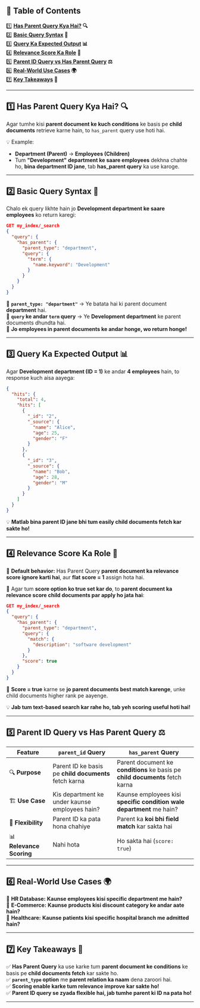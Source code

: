 ## 📜 **Table of Contents**  

1️⃣ **[Has Parent Query Kya Hai?](#1) 🔍**  
2️⃣ **[Basic Query Syntax](#2) 📝**  
3️⃣ **[Query Ka Expected Output](#3) 📊**  
4️⃣ **[Relevance Score Ka Role](#4) 📌**  
5️⃣ **[Parent ID Query vs Has Parent Query](#5) ⚖️**  
6️⃣ **[Real-World Use Cases](#6) 🌍**  
7️⃣ **[Key Takeaways](#7) 🎯**

---

## 1️⃣ **Has Parent Query Kya Hai?** 🔍  <a id="1"></a>

Agar tumhe kisi **parent document ke kuch conditions** ke basis pe **child documents** retrieve karne hain, to `has_parent` query use hoti hai.  

💡 Example:  
- **Department (Parent)** → **Employees (Children)**  
- Tum **"Development" department ke saare employees** dekhna chahte ho, **bina department ID jane**, tab **has_parent query** ka use karoge.  

---

## 2️⃣ **Basic Query Syntax** 📝  <a id="2"></a>

Chalo ek query likhte hain jo **Development department ke saare employees** ko return karegi:  

```json
GET my_index/_search
{
  "query": {
    "has_parent": {
      "parent_type": "department",
      "query": {
        "term": {
          "name.keyword": "Development"
        }
      }
    }
  }
}
```

🔹 **`parent_type: "department"`** → Ye batata hai ki parent document **department** hai.  
🔹 **`query` ke andar `term` query** → Ye **Development department** ke parent documents dhundta hai.  
🔹 **Jo employees in parent documents ke andar honge, wo return honge!**  

---

## 3️⃣ **Query Ka Expected Output** 📊  <a id="3"></a>

Agar **Development department (ID = 1)** ke andar **4 employees** hain, to response kuch aisa aayega:  

```json
{
  "hits": {
    "total": 4,
    "hits": [
      {
        "_id": "2",
        "_source": {
          "name": "Alice",
          "age": 25,
          "gender": "F"
        }
      },
      {
        "_id": "3",
        "_source": {
          "name": "Bob",
          "age": 28,
          "gender": "M"
        }
      }
    ]
  }
}
```

💡 **Matlab bina parent ID jane bhi tum easily child documents fetch kar sakte ho!**  

---

## 4️⃣ **Relevance Score Ka Role** 📌  <a id="4"></a>

🚨 **Default behavior:** Has Parent Query **parent document ka relevance score ignore karti hai**, aur **flat score = 1** assign hota hai.  

🔹 Agar tum **score option ko true set kar do**, to **parent document ka relevance score child documents par apply ho jata hai**:  

```json
GET my_index/_search
{
  "query": {
    "has_parent": {
      "parent_type": "department",
      "query": {
        "match": {
          "description": "software development"
        }
      },
      "score": true
    }
  }
}
```

🔹 **Score = true** karne se **jo parent documents best match karenge**, unke child documents higher rank pe aayenge.  

💡 **Jab tum text-based search kar rahe ho, tab yeh scoring useful hoti hai!**  

---

## 5️⃣ **Parent ID Query vs Has Parent Query** ⚖️  <a id="5"></a>

| Feature | `parent_id` Query | `has_parent` Query |
|---------|----------------|----------------|
| 🔍 **Purpose** | Parent ID ke basis pe **child documents** fetch karna | Parent document ke **conditions** ke basis pe **child documents** fetch karna |
| 🏗️ **Use Case** | Kis department ke under kaunse employees hain? | Kaunse employees kisi **specific condition wale department** me hain? |
| 🔄 **Flexibility** | Parent ID ka pata hona chahiye | Parent ka **koi bhi field match** kar sakta hai |
| 📊 **Relevance Scoring** | Nahi hota | Ho sakta hai (`score: true`) |

---

## 6️⃣ **Real-World Use Cases** 🌍  <a id="6"></a>

💼 **HR Database:** **Kaunse employees kisi specific department me hain?**  
🛒 **E-Commerce:** **Kaunse products kisi discount category ke andar aate hain?**  
🏥 **Healthcare:** **Kaunse patients kisi specific hospital branch me admitted hain?**  

---

## 7️⃣ **Key Takeaways** 🎯  <a id="7"></a>

✅ **Has Parent Query** ka use karke tum **parent document ke conditions** ke basis pe **child documents fetch** kar sakte ho.  
✅ **`parent_type` option** me **parent relation ka naam** dena zaroori hai.  
✅ **Scoring enable karke tum relevance improve kar sakte ho!**  
✅ **Parent ID query se zyada flexible hai, jab tumhe parent ki ID na pata ho!**  

---

